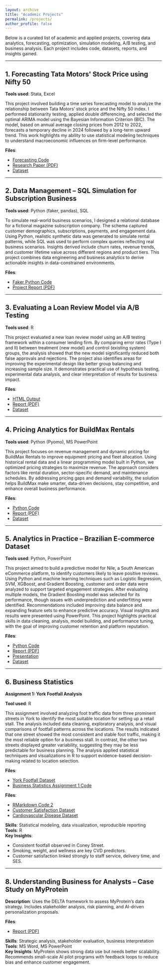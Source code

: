 ```yaml
---
layout: archive
title: "Academic Projects"
permalink: /projects/
author_profile: false
---
```



Below is a curated list of academic and applied projects, covering data analytics, forecasting, optimization, simulation modeling, A/B testing, and business analysis. Each project includes code, datasets, reports, and insights gained.

---
## 1. Forecasting Tata Motors' Stock Price using Nifty 50

**Tools used**: Stata, Excel

This project involved building a time series forecasting model to analyze the relationship between Tata Motors’ stock price and the Nifty 50 index. I performed stationarity testing, applied double differencing, and selected the optimal ARIMA model using the Bayesian Information Criterion (BIC). The model, based on annual average closing prices from 2012 to 2022, forecasts a temporary decline in 2024 followed by a long-term upward trend. This work highlights my ability to use statistical modeling techniques to understand macroeconomic influences on firm-level performance.

**Files**:
- [Forecasting Code](../assets/Time%20series%20econometrics/Forecasting%20code.txt)
- [Research Paper (PDF)](../assets/Time%20series%20econometrics/Forecasting_stock_market.pdf)
- [Dataset](../assets/Time%20series%20econometrics/Tata_motors_Nifty50.xlsx)

---

## 2. Data Management – SQL Simulation for Subscription Business

**Tools used**: Python (faker, pandas), SQL

To simulate real-world business scenarios, I designed a relational database for a fictional magazine subscription company. The schema captured customer demographics, subscriptions, payments, and engagement data. Using Python, realistic synthetic data was generated to simulate rental patterns, while SQL was used to perform complex queries reflecting real business scenarios.  Insights derived include churn rates, revenue trends, and customer lifetime value across different regions and product tiers. This project combines data engineering and business analytics to derive actionable insights in data-constrained environments.

**Files**: 
- [Faker Python Code](/assets/Data%20Management/Code/Fake%20data%20code.py)
- [Project Report (PDF)](/assets/Data%20Management/Report/Data%20Management_Report.pdf)

---

## 3. Evaluating a Loan Review Model via A/B Testing

**Tools used**: R

This project evaluated a new loan review model using an A/B testing framework within a consumer lending firm. By comparing error rates (Type I and II) between treatment (new model) and control (existing system) groups, the analysis showed that the new model significantly reduced both false approvals and rejections. The project also identifies areas for improving the experimental design like better group balancing and increasing sample size. It demonstrates practical use of hypothesis testing, experimental data analysis, and clear interpretation of results for business impact.

**Files**: 
- [HTML Output](/assets/Treatment%20control%20testing/Code/Treatment%20control%20testing.html)
- [Report (PDF)](/assets/Treatment%20control%20testing/Report/Treatment%20Control%20Testing%20Report.pdf)
- [Dataset](/assets/Treatment%20control%20testing/Data/Data.csv)

---

## 4. Pricing Analytics for BuildMax Rentals

**Tools used**: Python (Pyomo), MS PowerPoint  

This project focuses on revenue management and dynamic pricing for BuildMax Rentals to improve equipment pricing and fleet allocation. Using historical rental data and a linear programming model built in Python, we optimized pricing strategies to maximize revenue. The approach considers factors like rental duration, sector-specific demand, and maintenance schedules. By addressing pricing gaps and demand variability, the solution helps BuildMax make smarter, data-driven decisions, stay competitive, and enhance overall business performance.

**Files**:
- [Python Code](https://github.com/RishikaAgarwal2025/RishikaAgarwal2025.github.io/blob/master/assets/Pricing%20Analytics/Code.py)
- [Report (PDF)](https://github.com/RishikaAgarwal2025/RishikaAgarwal2025.github.io/blob/master/assets/Pricing%20Analytics/Report.pdf)
- [Dataset](https://github.com/RishikaAgarwal2025/RishikaAgarwal2025.github.io/blob/master/assets/Pricing%20Analytics/BuildMax_Rentals_Dataset_Updated.xlsx)

---

## 5. Analytics in Practice – Brazilian E-commerce Dataset

**Tools used**: Python, PowerPoint  

This project aimed to build a predictive model for Nile, a South American eCommerce platform, to identify customers likely to leave positive reviews. Using Python and machine learning techniques such as Logistic Regression, SVM, XGBoost, and Gradient Boosting, customer and order data were analyzed to support targeted engagement strategies. After evaluating multiple models, the Gradient Boosting model was selected for its performance, though issues with underprediction and underfitting were identified. Recommendations included improving data balance and expanding feature sets to enhance predictive accuracy. Visual insights and results were presented using PowerPoint. This project highlights practical skills in data cleaning, analysis, model building, and performance tuning, with the goal of improving customer retention and platform reputation.

**Files**:
- [Python Code](../assets/Analysis%20in%20Practice/AIP_code.ipynb)
- [Report (PDF)](../assets/Analysis%20in%20Practice/AIP_report.pdf)
- [Presentation](../assets/Analysis%20in%20Practice/AIP_presentation.pdf)
- [Dataset](../assets/Analysis%20in%20Practice/brazilian-ecommerce-dataset)

---

## 6. Business Statistics

**Assignment 1: York Footfall Analysis** 

**Tool used**: R 

This assignment involved analyzing foot traffic data from three prominent streets in York to identify the most suitable location for setting up a retail stall. The analysis included data cleaning, exploratory analysis, and visual comparisons of footfall patterns across the locations. The results indicated that one street showed the most consistent and stable foot traffic, making it the most reliable option for a business stall. In contrast, the other two streets displayed greater variability, suggesting they may be less predictable for business planning. The analysis applied statistical techniques and visualizations in R to support evidence-based decision-making related to location selection.

**Files**: 
- [York Footfall Dataset](../assets/Business_Statistics/Assignment_1/Dataset/York-footfall.csv)
- [Business Statistics Assignment 1 Code](../assets/Business_Statistics/Assignment_1/Code/Business_Statistics_Assignment1.md)


**Files**:
- [RMarkdown Code 2](../assets/Business_Statistics/Assignment_2/Code/Code_Assignment.Rmd)
- [Customer Satisfaction Dataset](../assets/Business_Statistics/Assignment_2/Dataset/cust_satisfaction.csv)
- [Cardiovascular Disease Dataset](../assets/Business_Statistics/Assignment_2/Dataset/Cardio_Vascular_Disease.csv)


**Skills**: Statistical modeling, data visualization, reproducible reporting  
**Tools**: R  
**Key Insights**:
  - Consistent footfall observed in Coney Street.
  - Smoking, weight, and wellness are key CVD predictors.
  - Customer satisfaction linked strongly to staff service, delivery time, and SES.

---

## 8. Understanding Business for Analysts – Case Study on MyProtein

**Description**: Uses the DELTA framework to assess MyProtein’s data strategy. Includes stakeholder analysis, risk planning, and AI-driven personalization proposals.

**Files**:
- [Report (PDF)](../assets/Understanding_Business_for_Analysts/Report-UBFA.pdf)

**Skills**: Strategic analysis, stakeholder evaluation, business interpretation  
**Tools**: MS Word, MS PowerPoint  
**Key Insights**: MyProtein shows strong data use but needs better scalability. Recommends small-scale AI pilot programs with feedback loops to reduce bias and enhance customer engagement.
